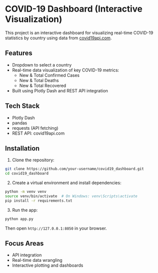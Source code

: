 # COVID-19 Dashboard (Interactive Visualization)

This project is an interactive dashboard for visualizing real-time COVID-19 statistics by country using data from [covid19api.com](https://covid19api.com).

## Features

- Dropdown to select a country
- Real-time data visualization of key COVID-19 metrics:
  - New & Total Confirmed Cases
  - New & Total Deaths
  - New & Total Recovered
- Built using Plotly Dash and REST API integration

## Tech Stack

- Plotly Dash
- pandas
- requests (API fetching)
- REST API: covid19api.com

## Installation

1. Clone the repository:
```bash
git clone https://github.com/your-username/covid19_dashboard.git
cd covid19_dashboard
```

2. Create a virtual environment and install dependencies:
```bash
python -m venv venv
source venv/bin/activate  # On Windows: venv\Scripts\activate
pip install -r requirements.txt
```

3. Run the app:
```bash
python app.py
```

Then open `http://127.0.0.1:8050` in your browser.

## Focus Areas

- API integration
- Real-time data wrangling
- Interactive plotting and dashboards


